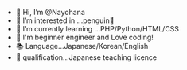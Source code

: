 - 👋 Hi, I’m @Nayohana
- 👀 I’m interested in ...penguin🐧
- 🌱 I’m currently learning ...PHP/Python/HTML/CSS
- 💙 I'm beginner engineer and Love coding!
- 📚 Language...Japanese/Korean/English
- 📖 qualification...Japanese teaching licence
<!---
Nayohana/Nayohana is a ✨ special ✨ repository because its `README.md` (this file) appears on your GitHub profile.
You can click the Preview link to take a look at your changes.
--->

